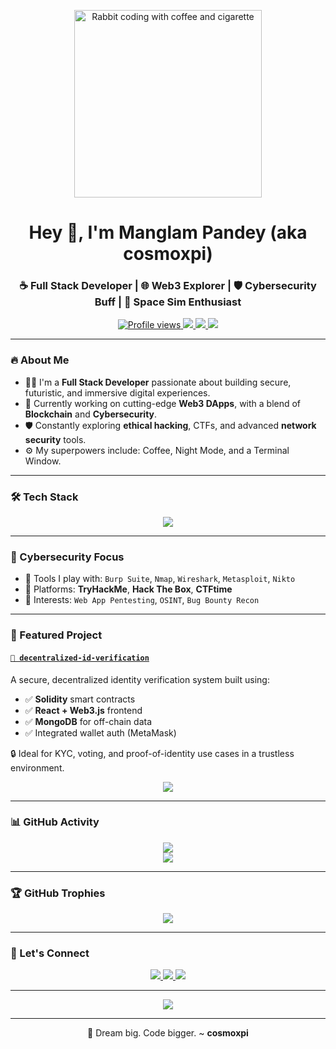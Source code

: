 <!-- BADASS CODING RABBIT -->
<p align="center">
  <img src="https://media.giphy.com/media/B4DT2kK5FdRz2YrIwx/giphy.gif" width="300" alt="Rabbit coding with coffee and cigarette" />
</p>

<h1 align="center">Hey 👋, I'm Manglam Pandey (aka <strong>cosmoxpi</strong>)</h1>
<h3 align="center">☕ Full Stack Developer | 🌐 Web3 Explorer | 🛡️ Cybersecurity Buff | 🌌 Space Sim Enthusiast</h3>

<p align="center">
  <a href="https://github.com/cosmoxpi">
    <img src="https://komarev.com/ghpvc/?username=cosmoxpi&style=for-the-badge&color=blueviolet" alt="Profile views" />
  </a>
  <a href="mailto:your.email@example.com">
    <img src="https://img.shields.io/badge/Email-D14836?style=for-the-badge&logo=gmail&logoColor=white" />
  </a>
  <a href="https://linkedin.com/in/yourlinkedin">
    <img src="https://img.shields.io/badge/LinkedIn-0077B5?style=for-the-badge&logo=linkedin&logoColor=white" />
  </a>
  <a href="https://instagram.com/_manglampandey__">
    <img src="https://img.shields.io/badge/Instagram-E4405F?style=for-the-badge&logo=instagram&logoColor=white" />
  </a>
</p>

---

### 🔥 About Me

- 👨‍💻 I'm a **Full Stack Developer** passionate about building secure, futuristic, and immersive digital experiences.
- 🚀 Currently working on cutting-edge **Web3 DApps**, with a blend of **Blockchain** and **Cybersecurity**.
- 🛡️ Constantly exploring **ethical hacking**, CTFs, and advanced **network security** tools.
- ⚙️ My superpowers include: Coffee, Night Mode, and a Terminal Window.

---

### 🛠️ Tech Stack

<p align="center">
  <img src="https://skillicons.dev/icons?i=js,ts,react,nodejs,express,nextjs,mongodb,solidity,threejs,cpp,python,linux,git,github,vscode" />
</p>

---

### 🚨 Cybersecurity Focus

- 🔎 Tools I play with: `Burp Suite`, `Nmap`, `Wireshark`, `Metasploit`, `Nikto`
- 🧠 Platforms: **TryHackMe**, **Hack The Box**, **CTFtime**
- 🧰 Interests: `Web App Pentesting`, `OSINT`, `Bug Bounty Recon`

---

### 🚀 Featured Project

#### [`🔐 decentralized-id-verification`](https://github.com/cosmoxpi/decentralized-id-verification)

A secure, decentralized identity verification system built using:
- ✅ **Solidity** smart contracts
- ✅ **React + Web3.js** frontend
- ✅ **MongoDB** for off-chain data
- ✅ Integrated wallet auth (MetaMask)
  
🔒 Ideal for KYC, voting, and proof-of-identity use cases in a trustless environment.

<p align="center">
  <img src="https://github-readme-stats.vercel.app/api/pin/?username=cosmoxpi&repo=decentralized-id-verification&theme=radical" />
</p>

---

### 📊 GitHub Activity

<p align="center">
  <img src="https://github-readme-stats.vercel.app/api?username=cosmoxpi&theme=radical&show_icons=true&hide_border=true" />
  <br />
  <img src="https://streak-stats.demolab.com?user=cosmoxpi&theme=radical&hide_border=true" />
</p>

---

### 🏆 GitHub Trophies

<p align="center">
  <img src="https://github-profile-trophy.vercel.app/?username=cosmoxpi&theme=onedark&no-frame=true&margin-w=10&column=7" />
</p>

---

### 🔗 Let's Connect

<p align="center">
  <a href="https://linkedin.com/in/manglam-pandey">
    <img src="https://img.shields.io/badge/LinkedIn-0A66C2?style=for-the-badge&logo=linkedin&logoColor=white" />
  </a>
  <a href="https://instagram.com/_manglampandey__">
    <img src="https://img.shields.io/badge/Instagram-C13584?style=for-the-badge&logo=instagram&logoColor=white" />
  </a>
  <a href="mailto: manglampandey843.com">
    <img src="https://img.shields.io/badge/Gmail-D14836?style=for-the-badge&logo=gmail&logoColor=white" />
  </a>
</p>

---

<p align="center">
  <img src="https://readme-typing-svg.demolab.com?font=Fira+Code&size=22&pause=1000&color=F70000&center=true&vCenter=true&width=600&lines=Full+Stack+Developer+%7C+Cybersecurity+Nerd+%7C+Web3+%7C+3D+Simulations;Hacking+my+way+through+the+universe+%F0%9F%92%80;Made+with+Markdown+and+madness+%F0%9F%92%A1" />
</p>

---

<p align="center">🧠 Dream big. Code bigger. ~ <strong>cosmoxpi</strong></p>
